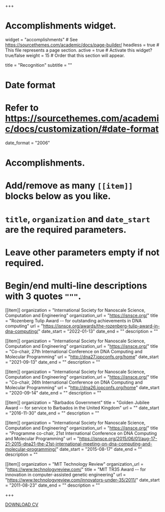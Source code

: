 +++
# Accomplishments widget.
widget = "accomplishments"  # See https://sourcethemes.com/academic/docs/page-builder/
headless = true  # This file represents a page section.
active = true  # Activate this widget? true/false
weight = 15  # Order that this section will appear.

title = "Recognition"
subtitle = ""

# Date format
#   Refer to https://sourcethemes.com/academic/docs/customization/#date-format
date_format = "2006"

# Accomplishments.
#   Add/remove as many `[[item]]` blocks below as you like.
#   `title`, `organization` and `date_start` are the required parameters.
#   Leave other parameters empty if not required.
#   Begin/end multi-line descriptions with 3 quotes `"""`.

[[item]]
  organization = "International Society for Nanoscale Science, Computation and Engineering"
  organization_url = "https://isnsce.org/"
  title = "Rozenberg Tulip Award -- for outstanding achievements in DNA computing"
  url = "https://isnsce.org/awards/the-rozenberg-tulip-award-in-dna-computing/"
  date_start = "2022-01-13"
  date_end = ""
  description = ""

[[item]]
  organization = "International Society for Nanoscale Science, Computation and Engineering"
  organization_url = "https://isnsce.org/"
  title = "Co-chair, 27th International Conference on DNA Computing and Molecular Programming"
  url = "http://dna27.iopconfs.org/home"
  date_start = "2021-09-13"
  date_end = ""
  description = ""
  
[[item]]
  organization = "International Society for Nanoscale Science, Computation and Engineering"
  organization_url = "https://isnsce.org/"
  title = "Co-chair, 26th International Conference on DNA Computing and Molecular Programming"
  url = "http://dna26.iopconfs.org/home"
  date_start = "2020-09-14"
  date_end = ""
  description = ""

[[item]]
  organization = "Barbados Government"
  title = "Golden Jubilee Award -- for service to Barbados in the United Kingdom"
  url = ""
  date_start = "2016-11-30"
  date_end = ""
  description = ""
  
  
[[item]]
  organization = "International Society for Nanoscale Science, Computation and Engineering"
  organization_url = "https://isnsce.org/"
  title = "Programme co-chair, 21st International Conference on DNA Computing and Molecular Programming"
  url = "https://isnsce.org/2015/06/01/aug-17-21-2015-dna21-the-21st-international-meeting-on-dna-computing-and-molecular-programming/"
  date_start = "2015-08-17"
  date_end = ""
  description = ""
  
[[item]]
  organization = "MIT Technology Review"
  organization_url = "https://www.technologyreview.com/"
  title = "MIT TR35 Award -- for innovation in computer-assisted genetic engineering"
  url = "https://www.technologyreview.com/innovators-under-35/2011/"
  date_start = "2011-08-23"
  date_end = ""
  description = ""

+++

<a href="AndrewPhillipsCV.pdf"> <i class="fab fa-adobe"></i> DOWNLOAD CV</a>